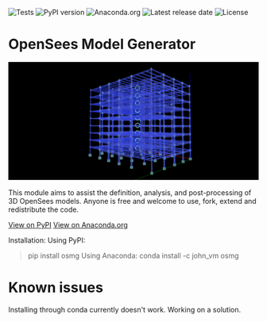 ![Tests](https://github.com/ioannis-vm/OpenSees_Model_Generator/actions/workflows/tests.yml/badge.svg)
![PyPI version](https://badge.fury.io/py/osmg.svg)
![Anaconda.org](https://anaconda.org/john_vm/osmg/badges/version.svg)
![Latest release date](https://anaconda.org/john_vm/osmg/badges/latest_release_date.svg)
![License](https://anaconda.org/john_vm/osmg/badges/license.svg)

# OpenSees Model Generator

![Screenshot](/img/teaser_image.png)

This module aims to assist the definition, analysis, and post-processing of 3D OpenSees models.
Anyone is free and welcome to use, fork, extend and redistribute the code.


[View on PyPI](https://pypi.org/project/osmg/)
[View on Anaconda.org](https://anaconda.org/john_vm/osmg/)

Installation:
Using PyPI:
> pip install osmg
Using Anaconda:
> conda install -c john_vm osmg

# Known issues
Installing through conda currently doesn't work. Working on a solution.
